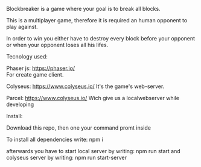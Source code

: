 Blockbreaker is a game where your goal is to break all blocks.
 
This is a multiplayer game, therefore it is required an human opponent to play against.
 
In order to win you either have to destroy every block before your opponent or when your opponent loses all his lifes.
 
 
Tecnology used:
 
Phaser js: https://phaser.io/  
For create game client.
 
Colyseus: https://www.colyseus.io/ 
It's the game's web-server.
 
Parcel: https://www.colyseus.io/ 
Wich give us a localwebserver while developing
 
 
Install:
 
Download this repo, then one your command promt inside
 
 
To install all dependencies write: npm i
 
afterwards you have to start local server by writing: npm run start
and colyseus server by writing: npm run start-server